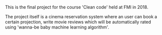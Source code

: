 This is the final project for the course 'Clean code' held at FMI in 2018.

The project itself is a cinema reservation system where an user can book a certain projection, write movie reviews which will be automatically rated using 'wanna-be baby machine learning algorithm'.

